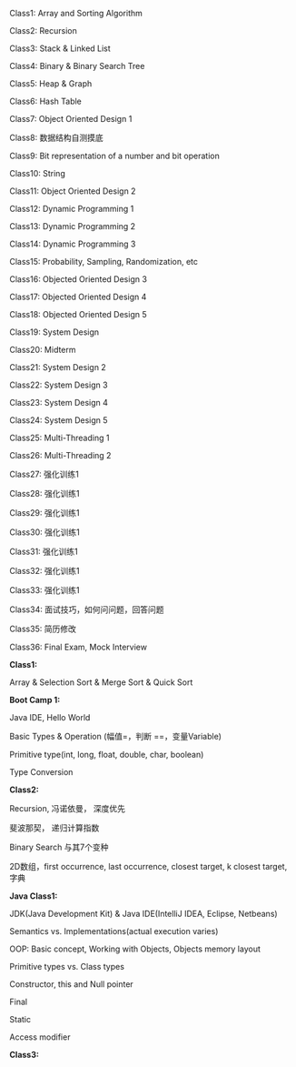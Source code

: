 

Class1: Array and Sorting Algorithm

Class2: Recursion

Class3: Stack & Linked List

Class4: Binary & Binary Search Tree

Class5: Heap & Graph

Class6: Hash Table

Class7: Object Oriented Design 1

Class8: 数据结构自测摸底

Class9: Bit representation of a number and bit operation

Class10: String

Class11: Object Oriented Design 2

Class12: Dynamic Programming 1

Class13: Dynamic Programming 2

Class14: Dynamic Programming 3

Class15: Probability, Sampling, Randomization, etc

Class16: Objected Oriented Design 3

Class17: Objected Oriented Design 4

Class18: Objected Oriented Design 5

Class19: System Design

Class20: Midterm

Class21: System Design 2

Class22: System Design 3

Class23: System Design 4

Class24: System Design 5

Class25: Multi-Threading 1

Class26: Multi-Threading 2

Class27: 强化训练1

Class28: 强化训练1

Class29: 强化训练1

Class30: 强化训练1

Class31: 强化训练1

Class32: 强化训练1

Class33: 强化训练1

Class34: 面试技巧，如何问问题，回答问题

Class35: 简历修改

Class36: Final Exam, Mock Interview











**Class1:**

Array & Selection Sort & Merge Sort & Quick Sort

**Boot Camp 1:**

Java IDE, Hello World

Basic Types & Operation (幅值=，判断 ==，变量Variable)

Primitive type(int, long, float, double, char, boolean)

Type Conversion 

**Class2:**

Recursion, 冯诺依曼， 深度优先

斐波那契， 递归计算指数

Binary Search 与其7个变种

2D数组，first occurrence, last occurrence, closest target, k closest target, 字典

**Java Class1:**

JDK(Java Development Kit) & Java IDE(IntelliJ IDEA, Eclipse, Netbeans)

Semantics vs. Implementations(actual execution varies)

OOP: Basic concept, Working with Objects, Objects memory layout

Primitive types vs. Class types

Constructor, this and Null pointer

Final

Static

Access modifier

**Class3:**

